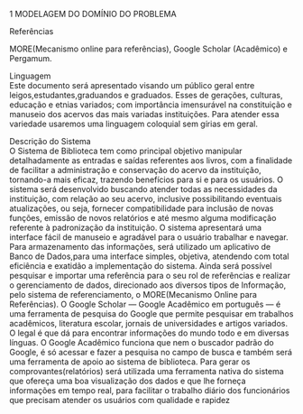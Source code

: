 1 MODELAGEM DO DOMÍNIO DO PROBLEMA

Referências  

MORE(Mecanismo online para referências), Google Scholar (Acadêmico) e
Pergamum.

Linguagem  
Este documento será apresentado visando um público geral entre
leigos,estudantes,graduandos e graduados. Esses de gerações, culturas, educação e
etnias variados; com importância imensurável na constituição e manuseio dos acervos
das mais variadas instituições. Para atender essa variedade usaremos uma linguagem
coloquial sem gírias em geral.

Descrição do Sistema  
O Sistema de Biblioteca tem como principal objetivo manipular detalhadamente as
entradas e saídas referentes aos livros, com a finalidade de facilitar a administração e
conservação do acervo da instituição, tornando-a mais eficaz, trazendo benefícios para si
e para os usuários.
O sistema será desenvolvido buscando atender todas as necessidades da instituição,
com relação ao seu acervo, inclusive possibilitando eventuais atualizações, ou seja,
fornecer compatibilidade para inclusão de novas funções, emissão de novos relatórios e
até mesmo alguma modificação referente à padronização da instituição.
O sistema apresentará uma interface fácil de manuseio e agradável para o usuário
trabalhar e navegar. Para armazenamento das informações, será utilizado um aplicativo
de Banco de Dados,para uma interface simples, objetiva, atendendo com total eficiência
e exatidão a implementação do sistema. Ainda será possível pesquisar e importar uma
referência para o seu rol de referências e realizar o gerenciamento de dados, direcionado
aos diversos tipos de Informação, pelo sistema de referenciamento, o MORE(Mecanismo
Online para Referências). O Google Scholar — Google Acadêmico em português — é
uma ferramenta de pesquisa do Google que permite pesquisar em trabalhos acadêmicos,
literatura escolar, jornais de universidades e artigos variados. O legal é que dá para
encontrar informações do mundo todo e em diversas línguas. O Google Acadêmico
funciona que nem o buscador padrão do Google, é só acessar e fazer a pesquisa no
campo de busca e também será uma ferramenta de apoio ao sistema de biblioteca.
Para gerar os comprovantes(relatórios) será utilizada uma ferramenta nativa do sistema
que ofereça uma boa visualização dos dados e que lhe forneça informações em tempo
real, para facilitar o trabalho diário dos funcionários que precisam atender os usuários
com qualidade e rapidez
